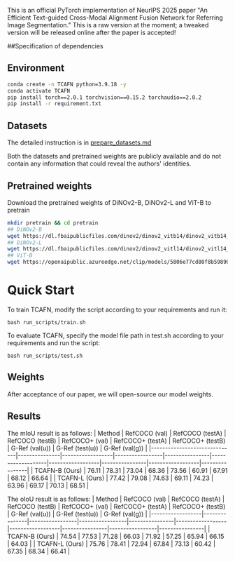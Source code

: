 This is an official PyTorch implementation of NeurIPS 2025 paper "An Efficient Text-guided Cross-Modal Alignment Fusion Network for Referring Image Segmentation."
This is a raw version at the moment; a tweaked version will be released online after the paper is accepted!

##Specification of dependencies

## Environment
```bash
conda create -n TCAFN python=3.9.18 -y
conda activate TCAFN
pip install torch==2.0.1 torchvision==0.15.2 torchaudio==2.0.2
pip install -r requirement.txt
```

## Datasets
The detailed instruction is in [prepare_datasets.md](tools/prepare_datasets.md)

Both the datasets and pretrained weights are publicly available and do not contain any information that could reveal the authors' identities.

## Pretrained weights
Download the pretrained weights of DiNOv2-B, DiNOv2-L and ViT-B to pretrain
```bash
mkdir pretrain && cd pretrain
## DiNOv2-B
wget https://dl.fbaipublicfiles.com/dinov2/dinov2_vitb14/dinov2_vitb14_reg4_pretrain.pth
## DiNOv2-L
wget https://dl.fbaipublicfiles.com/dinov2/dinov2_vitl14/dinov2_vitl14_reg4_pretrain.pth
## ViT-B
wget https://openaipublic.azureedge.net/clip/models/5806e77cd80f8b59890b7e101eabd078d9fb84e6937f9e85e4ecb61988df416f/ViT-B-16.pt
```

# Quick Start

To train TCAFN, modify the script according to your requirements and run it:

```
bash run_scripts/train.sh
```

To evaluate TCAFN, specify the model file path in test.sh according to your requirements and run the script:

```
bash run_scripts/test.sh
```


## Weights

After acceptance of our paper, we will open-source our model weights.


## Results
The mIoU result is as follows:
| Method                       | RefCOCO (val) | RefCOCO (testA) | RefCOCO (testB) | RefCOCO+ (val) | RefCOCO+ (testA) | RefCOCO+ (testB) | G-Ref (val(u)) | G-Ref (test(u)) | G-Ref (val(g)) |
|------------------------------|---------------|------------------|-----------------|----------------|-------------------|------------------|----------------|------------------|----------------|
| TCAFN-B (Ours)             | 76.11          | 78.31            | 73.04           | 68.36           | 73.56             | 60.91            | 67.91          | 68.12            | 66.64           |
| TCAFN-L (Ours)             | 77.42      | 79.08        | 74.63       | 69.11       | 74.23         | 63.96        | 69.17      | 70.13        | 68.51      | 



The oIoU result is as follows:
| Method           | RefCOCO (val) | RefCOCO (testA) | RefCOCO (testB) | RefCOCO+ (val) | RefCOCO+ (testA) | RefCOCO+ (testB) | G-Ref (val(u)) | G-Ref (test(u)) | G-Ref (val(g)) |
|------------------|---------------|-----------------|-----------------|----------------|------------------|------------------|----------------|-----------------|----------------|
| TCAFN-B (Ours)  | 74.54          | 77.53            | 71.28            | 66.03           | 71.92             | 57.25             | 65.94           | 66.15            | 64.03           | 
| TCAFN-L (Ours)  | 75.76          | 78.41            | 72.94            | 67.84           | 73.13             | 60.42             | 67.35           | 68.34            | 66.41           |
